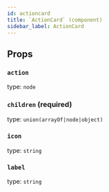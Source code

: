 ```yaml
---
id: actioncard
title: `ActionCard` (component)
sidebar_label: ActionCard
---
```



Props
-----

### `action`

type: `node`


### `children` (required)

type: `union(arrayOf|node|object)`


### `icon`

type: `string`


### `label`

type: `string`

